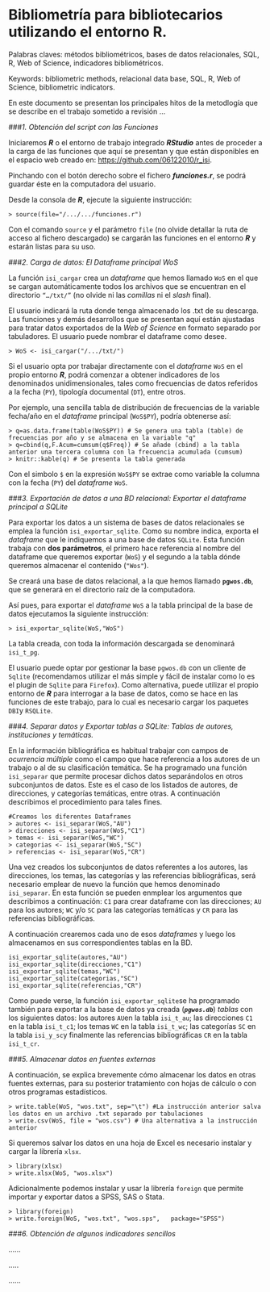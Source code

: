 Bibliometría para bibliotecarios utilizando el entorno R.
========================================================
Palabras claves: métodos bibliométricos, bases de datos relacionales, SQL, R, Web of Science, indicadores bibliométricos. 

Keywords: bibliometric methods, relacional data base, SQL, R, Web of Science, bibliometric indicators.

En este documento se presentan los principales hitos de la metodlogía que se describe en el trabajo sometido a revisión ...

###*1. Obtención del script con las Funciones*

Iniciaremos ***R*** o el entorno de trabajo integrado ***RStudio*** antes de proceder a la carga de las funciones que aquí se presentan y que están disponibles en el espacio web creado en: <https://github.com/06122010/r_isi>. 

Pinchando con el botón derecho sobre el fichero ***funciones.r***, se podrá guardar éste en la computadora del usuario. 

Desde la consola de ***R***, ejecute la siguiente instrucción:

```{r,eval=F}
> source(file="/.../.../funciones.r")
```
Con el comando `source` y el parámetro `file` (no olvide detallar la ruta de acceso al fichero descargado) se cargarán las funciones en el entorno ***R*** y estarán listas para su uso.

###*2. Carga de datos: El Dataframe principal WoS*

La función `isi_cargar` crea un *dataframe* que hemos llamado `WoS` en el que se cargan automáticamente todos los archivos que se encuentran en el directorio `“…/txt/”` (no olvide ni las *comillas* ni el *slash* final). 

El usuario indicará la ruta donde tenga almacenado los .txt de su descarga. Las funciones y demás desarrollos que se presentan aquí están ajustadas para tratar datos exportados de la *Web of Science* en formato separado por tabuladores. El usuario puede nombrar el dataframe como desee.

```{r,eval=FALSE}
> WoS <- isi_cargar("/.../txt/")
```

Si el usuario opta por trabajar directamente con el *dataframe* `WoS` en el propio entorno ***R***, podrá comenzar a obtener indicadores de los denominados unidimensionales, tales como frecuencias de datos referidos a la fecha (`PY`), tipología documental (`DT`), entre otros. 

Por ejemplo, una sencilla tabla de distribución de frecuencias de la variable fecha/año en el *dataframe* principal (`WoS$PY`), podría obtenerse así:

```{r,eval=F}
> q=as.data.frame(table(WoS$PY)) # Se genera una tabla (table) de frecuencias por año y se almacena en la variable "q" 
> q=cbind(q,F.Acum=cumsum(q$Freq)) # Se añade (cbind) a la tabla anterior una tercera columna con la frecuencia acumulada (cumsum)
> knitr::kable(q) # Se presenta la tabla generada
```
Con el simbolo `$` en la expresión `WoS$PY` se extrae como variable la columna con la fecha (`PY`) del *dataframe* `WoS`.


###*3. Exportación de datos a una BD relacional: Exportar el dataframe principal a SQLite*

Para exportar los datos a un sistema de bases de datos relacionales se emplea la función `isi_exportar_sqlite`. Como su nombre indica, exporta el *dataframe* que le indiquemos a una base de datos `SQLite`. Esta función trabaja con **dos parámetros**, el primero hace referencia al nombre del dataframe que queremos exportar (`WoS`) y el segundo a la tabla dónde queremos almacenar el contenido (`"Wos"`). 

Se creará una base de datos relacional, a la que hemos llamado **`pgwos.db`**, que se generará en el directorio raíz de la computadora.

Así pues, para exportar el *dataframe* `WoS` a la tabla principal de la base de datos ejecutamos la siguiente instrucción:

```{r,eval=FALSE}
> isi_exportar_sqlite(WoS,"WoS")
```
La tabla creada, con toda la información descargada se denominará `isi_t_pg`.

El usuario puede optar por gestionar la base `pgwos.db` con un cliente de `Sqlite` (recomendamos utilizar el más simple y  fácil de instalar como lo es el plugin de `Sqlite` para `Firefox`). Como alternativa, puede utilizar el propio entorno de ***R*** para interrogar a la base de datos, como se hace en las funciones de este trabajo, para lo cual es necesario cargar los paquetes `DBI`y `RSQLite`.


###*4. Separar datos y Exportar tablas a SQLite: Tablas de autores, instituciones y temáticas.*

En la información bibliográfica es habitual trabajar con campos de *ocurrencia múltiple* como el campo que hace referencia a los autores de un trabajo o al de su clasificación temática. Se ha programado una función `isi_separar` que permite procesar dichos datos separándolos en otros subconjuntos de datos. Este es el caso de los listados de autores, de direcciones, y categorías temáticas, entre otras. A continuación describimos el procedimiento para tales fines.

```{r, eval=FALSE}
#Creamos los diferentes Dataframes 
> autores <- isi_separar(WoS,"AU")
> direcciones <- isi_separar(WoS,"C1")
> temas <- isi_separar(WoS,"WC")
> categorias <- isi_separar(WoS,"SC")
> referencias <- isi_separar(WoS,"CR")
```

Una vez creados los subconjuntos de datos referentes a los autores, las direcciones, los temas, las categorías y las referencias bibliográficas, será necesario emplear de nuevo la función que hemos denominado `isi_separar`. En esta función se pueden enmplear los argumentos que describimos a continuación: `C1` para crear dataframe con las direcciones; `AU` para los autores; `WC` y/o `SC` para las categorías temáticas y `CR` para las referencias bibliográficas. 

A continuación crearemos cada uno de esos *dataframes* y luego los almacenamos en sus correspondientes tablas en la BD.

```{r, eval=FALSE} 
isi_exportar_sqlite(autores,"AU")
isi_exportar_sqlite(direcciones,"C1")
isi_exportar_sqlite(temas,"WC")
isi_exportar_sqlite(categorias,"SC")
isi_exportar_sqlite(referencias,"CR")
```

Como puede verse, la función `isi_exportar_sqlite`se ha programado también para exportar a la base de datos ya creada (***`pgwos.db`***) *tablas* con los siguientes datos: los autores `AU`en la tabla `isi_t_au`; las direcciones `C1` en la tabla `isi_t_c1`; los temas `WC` en la tabla `isi_t_wc`; las categorías `SC` en la tabla `isi_y_sc`y finalmente las referencias bibliográficas `CR` en la tabla `isi_t_cr`. 

###*5. Almacenar datos en fuentes externas*

A continuación, se explica brevemente cómo almacenar los datos en otras fuentes externas, para su posterior tratamiento con hojas de cálculo o con otros programas estadísticos.

```{r, eval=FALSE}
> write.table(WoS, "wos.txt", sep="\t") #La instrucción anterior salva los datos en un archivo .txt separado por tabulaciones
> write.csv(WoS, file = "wos.csv") # Una alternativa a la instrucción anterior
```

Si queremos salvar los datos en una hoja de Excel es necesario instalar y cargar la librería `xlsx`.


```{r,eval=FALSE}
> library(xlsx)
> write.xlsx(WoS, "wos.xlsx")
```

Adicionalmente podemos instalar y usar la librería `foreign` que permite importar y exportar datos a SPSS, SAS o Stata.

```{r, eval=FALSE}
> library(foreign)
> write.foreign(WoS, "wos.txt", "wos.sps",   package="SPSS") 
```

###*6. Obtención de algunos indicadores sencillos*














......






.....





......

